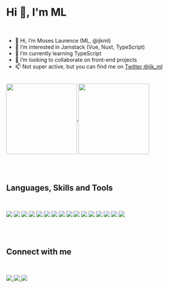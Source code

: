 # Hi :wave:, I'm ML

<br />

- 👋 Hi, I’m Moses Laurence (ML, @ijkml)
- 👀 I’m interested in Jamstack (Vue, Nuxt, TypeScript)
- 🌱 I’m currently learning TypeScript
- 💞️ I’m looking to collaborate on front-end projects
- 📫 Not super active, but you can find me on [Twitter @ijk_ml](https://twitter.com/ijk_ml)

<br>

<a href="https://github.com/ijkml/">
<img align="center" height="188px" src="https://github-readme-stats.vercel.app/api?username=ijkml&count_private=true&show_icons=true&&theme=vue-dark&include_all_commits=true">
</a>

<a href="https://github.com/ijkml/">
<img align="center" height="188px" src="https://github-readme-streak-stats.herokuapp.com?user=ijkml&theme=vue-dark&date_format=M%20j%5B%2C%20Y%5D">
</a>

<!-- [![Top Langs](https://github-readme-stats.vercel.app/api/top-langs/?username=ijkml)](https://github.com/ijkml/ijkml) -->

<br><br>

## Languages, Skills and Tools

<br>

![](https://img.shields.io/badge/HTML5-E34F26?style=for-the-badge&logo=html5&logoColor=white)
![](https://img.shields.io/badge/CSS3-1572B6?style=for-the-badge&logo=css3&logoColor=white)
![](https://img.shields.io/badge/Less-1D365D?style=for-the-badge&logo=less&logoColor=white)
![](https://img.shields.io/badge/JavaScript-F7DF1E?style=for-the-badge&logo=javascript&logoColor=black)
![](https://img.shields.io/badge/TypeScript-3178C6?style=for-the-badge&logo=typescript&logoColor=white)
![](https://img.shields.io/badge/Vue.js-303030?style=for-the-badge&logo=vue.js&logoColor=#4FC08D)
![](https://img.shields.io/badge/Nuxt.js-303030?style=for-the-badge&logo=nuxt.js&logoColor=#00DC82)
![](https://img.shields.io/badge/Vuetify-1867C0?style=for-the-badge&logo=vuetify&logoColor=white)
![](https://img.shields.io/badge/GraphQL-E10098?style=for-the-badge&logo=GraphQL&logoColor=white)
![](https://img.shields.io/badge/Markdown-000000?style=for-the-badge&logo=markdown&logoColor=white)
![](https://img.shields.io/badge/Visual_Studio_Code-0078D4?style=for-the-badge&logo=visual%20studio%20code&logoColor=white)
![](https://img.shields.io/badge/GitHub-100000?style=for-the-badge&logo=github&logoColor=white)
![](https://img.shields.io/badge/Git-F05032?style=for-the-badge&logo=git&logoColor=white)
![](https://img.shields.io/badge/Node.js-339933?style=for-the-badge&logo=nodedotjs&logoColor=white)
![](https://img.shields.io/badge/npm-CB3837?style=for-the-badge&logo=npm&logoColor=white)
![](https://img.shields.io/badge/Ubuntu-E95420?style=for-the-badge&logo=ubuntu&logoColor=white)

<br><br>

<h2>Connect with me </h2>

<br>

<p>
<a href="https://twitter.com/ijk_ml">
  <img src="https://img.shields.io/badge/Twitter-FFF?style=for-the-badge&logo=Twitter&logoColor=#1DA1F2" />
</a>
<a href="https://t.me/ijk_ml">
  <img src="https://img.shields.io/badge/Telegram-FFF?style=for-the-badge&logo=Telegram&logoColor=#26A5E4"/>
</a>
<a href="https://www.linkedin.com/in/ml-laure/">
  <img src="https://img.shields.io/badge/Linkedin-FFF?style=for-the-badge&logo=Linkedin&logoColor=0A66C2"/>
</a>
</p>
